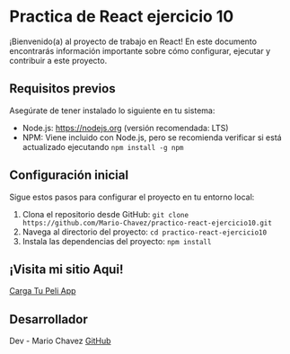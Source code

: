 # Practica de React ejercicio 10

¡Bienvenido(a) al proyecto de trabajo en React! En este documento encontrarás información importante sobre cómo configurar, ejecutar y contribuir a este proyecto.

## Requisitos previos

Asegúrate de tener instalado lo siguiente en tu sistema:

-   Node.js: https://nodejs.org (versión recomendada: LTS)
-   NPM: Viene incluido con Node.js, pero se recomienda verificar si está actualizado ejecutando `npm install -g npm`

## Configuración inicial

Sigue estos pasos para configurar el proyecto en tu entorno local:

1. Clona el repositorio desde GitHub: `git clone https://github.com/Mario-Chavez/practico-react-ejercicio10.git`
2. Navega al directorio del proyecto: `cd practico-react-ejercicio10`
3. Instala las dependencias del proyecto: `npm install`

## ¡Visita mi sitio Aqui!

[Carga Tu Peli App](https://practico-react-ejercicio10.netlify.app)

## Desarrollador

Dev - Mario Chavez [GitHub](https://github.com/Mario-Chavez)
